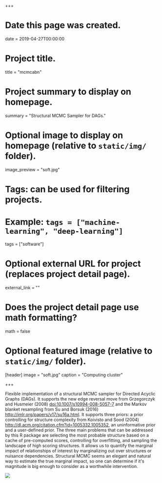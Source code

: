 +++
# Date this page was created.
date = 2019-04-27T00:00:00

# Project title.
title = "mcmcabn"

# Project summary to display on homepage.
summary = "Structural MCMC Sampler for DAGs."

# Optional image to display on homepage (relative to `static/img/` folder).
image_preview = "soft.jpg"

# Tags: can be used for filtering projects.
# Example: `tags = ["machine-learning", "deep-learning"]`
tags = ["software"]

# Optional external URL for project (replaces project detail page).
external_link = ""

# Does the project detail page use math formatting?
math = false

# Optional featured image (relative to `static/img/` folder).
[header]
image = "soft.jpg"
caption = "Computing cluster"

+++

Flexible implementation of a structural MCMC sampler for Directed Acyclic Graphs (DAGs). It supports the new edge reversal move from Grzegorczyk and Husmeier (2008) <doi:10.1007/s10994-008-5057-7> and the Markov blanket resampling from Su and Borsuk (2016) <http://jmlr.org/papers/v17/su16a.html>. It supports three priors: a prior controlling for structure complexity from Koivisto and Sood (2004) <http://dl.acm.org/citation.cfm?id=1005332.1005352>, an uninformative prior and a user-defined prior. The three main problems that can be addressed by this R package are selecting the most probable structure based on a cache of pre-computed scores, controlling for overfitting, and sampling the landscape of high scoring structures. It allows us to quantify the marginal impact of relationships of interest by marginalizing out over structures or nuisance dependencies. Structural MCMC seems an elegant and natural way to estimate the true marginal impact, so one can determine if it's magnitude is big enough to consider as a worthwhile intervention.




 [![](https://cranlogs.r-pkg.org/badges/mcmcabn)](https://cran.rstudio.com/web/packages/mcmcabn/index.html)